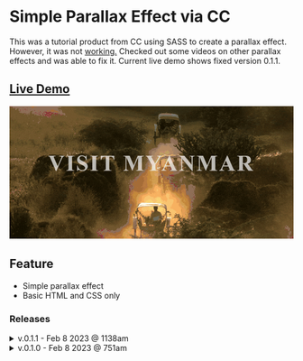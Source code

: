 # Simple Parallax Effect via CC
This was a tutorial product from CC using SASS to create a parallax effect. However, it was not <a href="https://github.com/daryldelrosario/cc-parallax-test/releases/tag/v.0.1.0">working.</a> Checked out some videos on other parallax effects and was able to fix it. Current live demo shows fixed version 0.1.1.

## <a href="https://daryldelrosario.github.io/cc-parallax-test/">Live Demo</a>
<kbd><img src="./cc-parallaxtext-ld_v0.1.1.gif" alt="live demo gif showing current version"></kbd>

## Feature
- Simple parallax effect
- Basic HTML and CSS only

### Releases
<details>
    <summary>v.0.1.1 - Feb 8 2023 @ 1138am</summary>

- Fixed parallax effect by adding position: relative
- Full version report <a href="https://github.com/daryldelrosario/cc-parallax-test/releases/tag/v.0.1.1">here</a>q
</details>

<details>
    <summary>v.0.1.0 - Feb 8 2023 @ 751am</summary>   

- Parallax effect not working
- Possible error in fixed images
- Full version report <a href="https://github.com/daryldelrosario/cc-parallax-test/releases/tag/v.0.1.0">here</a>
</details>